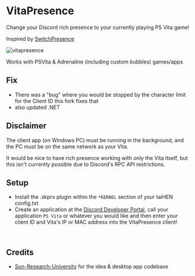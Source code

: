 # VitaPresence
Change your Discord rich presence to your currently playing PS Vita game!

Inspired by [SwitchPresence](https://github.com/Sun-Research-University/SwitchPresence-Rewritten)
<br>

![vitapresence](https://user-images.githubusercontent.com/12598379/78289782-fc45eb80-7522-11ea-8d5c-1deb49b1cb9c.png)

Works with PSVita & Adrenaline (including custom bubbles) games/apps

## Fix
- There was a "bug" where you would be stopped by the character limit for the Client ID this fork fixes that
- also updated .NET 

## Disclaimer
The client app (on Windows PC) must be running in the background, and the PC must be on the same network as your Vita.

It would be nice to have rich presence working with only the Vita itself, but this isn't currently possible due to Discord's RPC API restrictions.

## Setup
- Install the .skprx plugin within the `*KERNEL` section of your taiHEN config.txt
- Create an application at the [Discord Developer Portal](https://discordapp.com/developers/applications/), call your application `PS Vita` or whatever you would like and then enter your client ID and Vita's IP or MAC address into the VitaPresence client!
<br>

## Credits
- [Sun-Research-University](https://github.com/Sun-Research-University) for the idea & desktop app codebase

